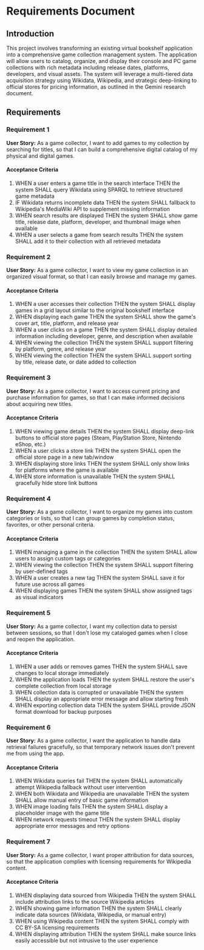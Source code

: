 # Requirements Document

## Introduction

This project involves transforming an existing virtual bookshelf application into a comprehensive game collection management system. The application will allow users to catalog, organize, and display their console and PC game collections with rich metadata including release dates, platforms, developers, and visual assets. The system will leverage a multi-tiered data acquisition strategy using Wikidata, Wikipedia, and strategic deep-linking to official stores for pricing information, as outlined in the Gemini research document.

## Requirements

### Requirement 1

**User Story:** As a game collector, I want to add games to my collection by searching for titles, so that I can build a comprehensive digital catalog of my physical and digital games.

#### Acceptance Criteria

1. WHEN a user enters a game title in the search interface THEN the system SHALL query Wikidata using SPARQL to retrieve structured game metadata
2. IF Wikidata returns incomplete data THEN the system SHALL fallback to Wikipedia's MediaWiki API to supplement missing information
3. WHEN search results are displayed THEN the system SHALL show game title, release date, platform, developer, and thumbnail image when available
4. WHEN a user selects a game from search results THEN the system SHALL add it to their collection with all retrieved metadata

### Requirement 2

**User Story:** As a game collector, I want to view my game collection in an organized visual format, so that I can easily browse and manage my games.

#### Acceptance Criteria

1. WHEN a user accesses their collection THEN the system SHALL display games in a grid layout similar to the original bookshelf interface
2. WHEN displaying each game THEN the system SHALL show the game's cover art, title, platform, and release year
3. WHEN a user clicks on a game THEN the system SHALL display detailed information including developer, genre, and description when available
4. WHEN viewing the collection THEN the system SHALL support filtering by platform, genre, and release year
5. WHEN viewing the collection THEN the system SHALL support sorting by title, release date, or date added to collection

### Requirement 3

**User Story:** As a game collector, I want to access current pricing and purchase information for games, so that I can make informed decisions about acquiring new titles.

#### Acceptance Criteria

1. WHEN viewing game details THEN the system SHALL display deep-link buttons to official store pages (Steam, PlayStation Store, Nintendo eShop, etc.)
2. WHEN a user clicks a store link THEN the system SHALL open the official store page in a new tab/window
3. WHEN displaying store links THEN the system SHALL only show links for platforms where the game is available
4. WHEN store information is unavailable THEN the system SHALL gracefully hide store link buttons

### Requirement 4

**User Story:** As a game collector, I want to organize my games into custom categories or lists, so that I can group games by completion status, favorites, or other personal criteria.

#### Acceptance Criteria

1. WHEN managing a game in the collection THEN the system SHALL allow users to assign custom tags or categories
2. WHEN viewing the collection THEN the system SHALL support filtering by user-defined tags
3. WHEN a user creates a new tag THEN the system SHALL save it for future use across all games
4. WHEN displaying games THEN the system SHALL show assigned tags as visual indicators

### Requirement 5

**User Story:** As a game collector, I want my collection data to persist between sessions, so that I don't lose my cataloged games when I close and reopen the application.

#### Acceptance Criteria

1. WHEN a user adds or removes games THEN the system SHALL save changes to local storage immediately
2. WHEN the application loads THEN the system SHALL restore the user's complete collection from local storage
3. WHEN collection data is corrupted or unavailable THEN the system SHALL display an appropriate error message and allow starting fresh
4. WHEN exporting collection data THEN the system SHALL provide JSON format download for backup purposes

### Requirement 6

**User Story:** As a game collector, I want the application to handle data retrieval failures gracefully, so that temporary network issues don't prevent me from using the app.

#### Acceptance Criteria

1. WHEN Wikidata queries fail THEN the system SHALL automatically attempt Wikipedia fallback without user intervention
2. WHEN both Wikidata and Wikipedia are unavailable THEN the system SHALL allow manual entry of basic game information
3. WHEN image loading fails THEN the system SHALL display a placeholder image with the game title
4. WHEN network requests timeout THEN the system SHALL display appropriate error messages and retry options

### Requirement 7

**User Story:** As a game collector, I want proper attribution for data sources, so that the application complies with licensing requirements for Wikipedia content.

#### Acceptance Criteria

1. WHEN displaying data sourced from Wikipedia THEN the system SHALL include attribution links to the source Wikipedia articles
2. WHEN showing game information THEN the system SHALL clearly indicate data sources (Wikidata, Wikipedia, or manual entry)
3. WHEN using Wikipedia content THEN the system SHALL comply with CC BY-SA licensing requirements
4. WHEN displaying attribution THEN the system SHALL make source links easily accessible but not intrusive to the user experience